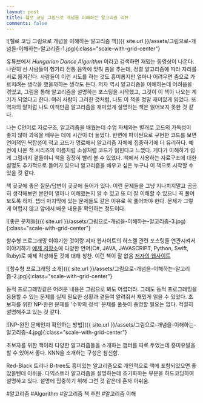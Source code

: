 ```yaml
---
layout: post
title: 헬로 코딩 그림으로 개념을 이해하는 알고리즘 리뷰
comments: false
---
```


![헬로 코딩 그림으로 개념을 이해하는 알고리즘 책]({{ site.url }}/assets/그림으로-개념을-이해하는-알고리즘-1.jpg){:class="scale-with-grid-center"}  

유튜브에서 *Hungarian Dance Algorithm* 이라고 검색하면 재밌는 동영상이 나온다. 나란히 선 사람들이 헝가리 전통 음악에 맞춰 춤을 추는데, 정렬 알고리즘에 따라 자리를 서로 옮겨간다. 사람들이 이런 시도를 하는 것도 흥미롭지만 얼마나 어려우면 춤으로 가르치려는 생각을 했을까하는 생각도 든다. 저자 역시 알고리즘을 이해하는데 어려움을 겪었고, 그림을 통해 알고리즘을 설명하는 포스팅을 시작했고, 그것이 이 책이 나오는 계기가 되었다고 한다. 여러 사람이 그러한 것처럼, 나도 이 책을 정말 재미있게 읽었다. 또 역자의 말처럼 나도 이책만큼 알고리즘을 재미있게 설명하는 책은 읽어보지 못한 것 같다.  

나는 C언어로 자료구조, 알고리즘을 배웠는데 수업 자체와는 별개로 코드의 가독성이 좋지 않아 과목을 배우는 데에 시간이 더 들었다. 반면에 파이썬으로 구현한 코드를 보면 언어적인 복잡성이 적고 코드가 명료해서 알고리즘 자체에 집중하기에 더 유리하다. 예전에 나온 책 시리즈의 이름처럼 소설처럼 코드가 읽힌다고 느꼈다. 게다가 이해하기 쉽게 그림까지 곁들이니 책을 굉장히 빨리 볼 수 있었다. 책에서 사용하는 자료구조에 대한 설명도 추가적으로 들어가 있으니 알고리즘을 배우고 싶은 누구나 이 책으로 시작할 수 있을 것 같다.  

책 곳곳에 좋은 질문/답변이 곳곳에 들어가 있다. 이런 문제들을 그냥 지나치지말고 곰곰히 생각해보면 본인이 얼마나 이해했는지 알 수 있고 또 더 잘 이해할 수 있으니 꼭 풀어보도록 하자. 챕터 마지막에 있는 문제들도 같은 이유로 꼭 풀어봐야 한다. 문제가 그렇게 어렵지 않고 앞에서 배운 내용을 확인하는 정도이다.

![좋은 문제들]({{ site.url }}/assets/그림으로-개념을-이해하는-알고리즘-3.jpg){:class="scale-with-grid-center"}  

함수형 프로그래밍 이야기한 것이랑 저자 웹사이트의 하스켈 관련 포스팅들 연관시켜서 이야기하기
[예제 저장소](https://github.com/egonschiele/grokking_algorithms)에 다양한 언어(C#, JAVA, JAVASCRIPT, Python, Swift, Ruby)로 예제 작성해둔 것에 대해 칭찬. 이런 책이 잘 없음
[저자의 웹사이트](www.adit.io)

![함수형 프로그래밍 소개]({{ site.url }}/assets/그림으로-개념을-이해하는-알고리즘-2.jpg){:class="scale-with-grid-center"}  

동적 프로그래밍같은 어려운 내용은 그림으로 봐도 어렵더라. 그래도 동적 프로그래밍을 응용할 수 있는 문제를 실제 필요한 상황과 곁들여 알려줘서 재밌게 읽을 수 있었다.
초보자를 위한 NP-완전 문제를 '수학의 정석' 문제를 풀듯이 증명할 필요는 없다. 적절히 설명해주고 있는 것 같다.

![NP-완전 문제인지 확인하는 방법]({{ site.url }}/assets/그림으로-개념을-이해하는-알고리즘-4.jpg){:class="scale-with-grid-center"}  

초보자를 위한 책이라 다양한 알고리즘들을 소개하는 챕터를 따로 두었는데 흥미유발을 할 수 있어서 좋다. KNN을 소개하는 구성은 참신함.

Red-Black 트리나 B-tree도 흥미있는 알고리즘으로 개인적으로 책에 포함되있으면 좋았을텐데 아쉬움.
다익스트라 알고리즘을 설명하는데 초기화하는 부분을 하드코딩하여 설명하고 있다. 설명에 집중하기 위해 그런 것 같은데 혼자 아쉬움.

#알고리즘 #Algorithm #알고리즘 책 추천 #알고리즘 이해

